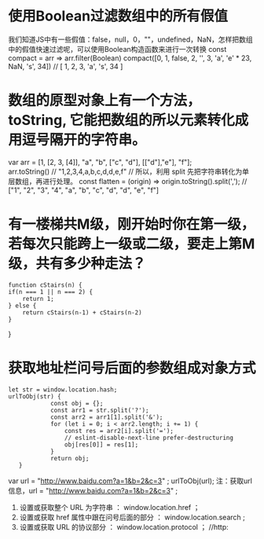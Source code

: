 # 使用Boolean过滤数组中的所有假值
我们知道JS中有一些假值：false，null，0，""，undefined，NaN，怎样把数组中的假值快速过滤呢，可以使用Boolean构造函数来进行一次转换
const compact = arr => arr.filter(Boolean)
compact([0, 1, false, 2, '', 3, 'a', 'e' * 23, NaN, 's', 34])             // [ 1, 2, 3, 'a', 's', 34 ]

# 数组的原型对象上有一个方法，toString, 它能把数组的所以元素转化成用逗号隔开的字符串。
var arr = [1, [2, 3, [4]], "a", "b", ["c", "d"], [["d"],"e"], "f"];  
arr.toString()  // "1,2,3,4,a,b,c,d,d,e,f"
// 所以，利用 split 先把字符串转化为单层数组，再进行处理。
const flatten = (origin) => origin.toString().split(',');  // ["1", "2", "3", "4", "a", "b", "c", "d", "d", "e", "f"]

# 有一楼梯共M级，刚开始时你在第一级，若每次只能跨上一级或二级，要走上第M级，共有多少种走法？
	function cStairs(n) {
    if(n === 1 || n === 2) {
        return 1;
    } else {
        return cStairs(n-1) + cStairs(n-2)
    }
}
# 获取地址栏问号后面的参数组成对象方式
    let str = window.location.hash;
    urlToObj(str) {
                const obj = {};
                const arr1 = str.split('?');
                const arr2 = arr1[1].split('&');
                for (let i = 0; i < arr2.length; i += 1) {
                    const res = arr2[i].split('=');
                    // eslint-disable-next-line prefer-destructuring
                    obj[res[0]] = res[1];
                }
                return obj;
       }
  var url = "http://www.baidu.com?a=1&b=2&c=3" ;
  urlToObj(url);
  注：获取url信息，url = "http://www.baidu.com?a=1&b=2&c=3" ;
  1. 设置或获取整个 URL 为字符串 ： window.location.href ；
  2. 设置或获取 href 属性中跟在问号后面的部分 ： window.location.search ;
  3. 设置或获取 URL 的协议部分 ： window.location.protocol ； //http:
